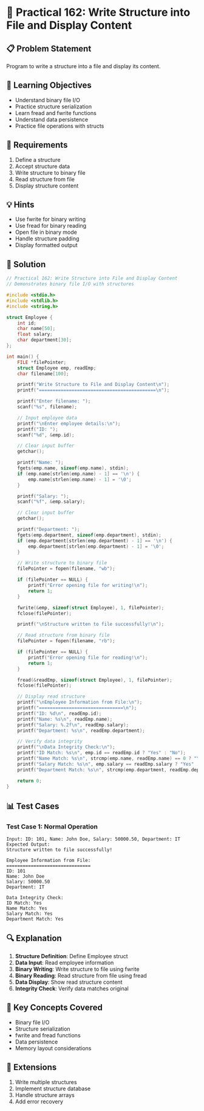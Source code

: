 # 🎯 Practical 162: Write Structure into File and Display Content

## 📋 Problem Statement

Program to write a structure into a file and display its content.

## 🎯 Learning Objectives

- Understand binary file I/O
- Practice structure serialization
- Learn fread and fwrite functions
- Understand data persistence
- Practice file operations with structs

## 📝 Requirements

1. Define a structure
2. Accept structure data
3. Write structure to binary file
4. Read structure from file
5. Display structure content

## 💡 Hints

- Use fwrite for binary writing
- Use fread for binary reading
- Open file in binary mode
- Handle structure padding
- Display formatted output

## 🔧 Solution

```c
// Practical 162: Write Structure into File and Display Content
// Demonstrates binary file I/O with structures

#include <stdio.h>
#include <stdlib.h>
#include <string.h>

struct Employee {
    int id;
    char name[50];
    float salary;
    char department[30];
};

int main() {
    FILE *filePointer;
    struct Employee emp, readEmp;
    char filename[100];

    printf("Write Structure to File and Display Content\n");
    printf("===========================================\n");

    printf("Enter filename: ");
    scanf("%s", filename);

    // Input employee data
    printf("\nEnter employee details:\n");
    printf("ID: ");
    scanf("%d", &emp.id);

    // Clear input buffer
    getchar();

    printf("Name: ");
    fgets(emp.name, sizeof(emp.name), stdin);
    if (emp.name[strlen(emp.name) - 1] == '\n') {
        emp.name[strlen(emp.name) - 1] = '\0';
    }

    printf("Salary: ");
    scanf("%f", &emp.salary);

    // Clear input buffer
    getchar();

    printf("Department: ");
    fgets(emp.department, sizeof(emp.department), stdin);
    if (emp.department[strlen(emp.department) - 1] == '\n') {
        emp.department[strlen(emp.department) - 1] = '\0';
    }

    // Write structure to binary file
    filePointer = fopen(filename, "wb");

    if (filePointer == NULL) {
        printf("Error opening file for writing!\n");
        return 1;
    }

    fwrite(&emp, sizeof(struct Employee), 1, filePointer);
    fclose(filePointer);

    printf("\nStructure written to file successfully!\n");

    // Read structure from binary file
    filePointer = fopen(filename, "rb");

    if (filePointer == NULL) {
        printf("Error opening file for reading!\n");
        return 1;
    }

    fread(&readEmp, sizeof(struct Employee), 1, filePointer);
    fclose(filePointer);

    // Display read structure
    printf("\nEmployee Information from File:\n");
    printf("===============================\n");
    printf("ID: %d\n", readEmp.id);
    printf("Name: %s\n", readEmp.name);
    printf("Salary: %.2f\n", readEmp.salary);
    printf("Department: %s\n", readEmp.department);

    // Verify data integrity
    printf("\nData Integrity Check:\n");
    printf("ID Match: %s\n", emp.id == readEmp.id ? "Yes" : "No");
    printf("Name Match: %s\n", strcmp(emp.name, readEmp.name) == 0 ? "Yes" : "No");
    printf("Salary Match: %s\n", emp.salary == readEmp.salary ? "Yes" : "No");
    printf("Department Match: %s\n", strcmp(emp.department, readEmp.department) == 0 ? "Yes" : "No");

    return 0;
}
```

## 📊 Test Cases

### Test Case 1: Normal Operation
```
Input: ID: 101, Name: John Doe, Salary: 50000.50, Department: IT
Expected Output:
Structure written to file successfully!

Employee Information from File:
===============================
ID: 101
Name: John Doe
Salary: 50000.50
Department: IT

Data Integrity Check:
ID Match: Yes
Name Match: Yes
Salary Match: Yes
Department Match: Yes
```

## 🔍 Explanation

1. **Structure Definition**: Define Employee struct
2. **Data Input**: Read employee information
3. **Binary Writing**: Write structure to file using fwrite
4. **Binary Reading**: Read structure from file using fread
5. **Data Display**: Show read structure content
6. **Integrity Check**: Verify data matches original

## 🎯 Key Concepts Covered

- Binary file I/O
- Structure serialization
- fwrite and fread functions
- Data persistence
- Memory layout considerations

## 🚀 Extensions

1. Write multiple structures
2. Implement structure database
3. Handle structure arrays
4. Add error recovery